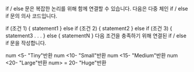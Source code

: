 
if / else 문은 복잡한 논리를 위해 함께 연결할 수 있습니다. 다음은 다중 체인 if / else if 문의 의사 코드입니다.

if (조건 1) {
  statement1
} else if (조건 2) {
  statement2
} else if (조건 3) {
  statement3
. . .
} else {
  statementN
}
다음 조건을 충족하기 위해 연결된 if / else if 문을 작성합니다.

num <5- "Tiny"반환
num <10- "Small"반환
num <15- "Medium"반환
num <20- "Large"반환
num> = 20- "Huge"반환